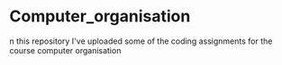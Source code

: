 # Computer_organisation
n this repository I've uploaded some of the coding assignments for the course computer organisation
